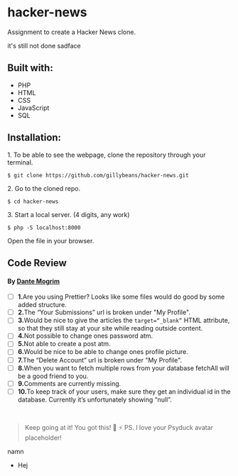 # hacker-news
Assignment to create a Hacker News clone.

it's still not done sadface

<h2>Built with:</h2>
 <ul>
        <li>PHP</li>
        <li>HTML</li>
        <li>CSS</li>
        <li>JavaScript</li>
        <li>SQL</li>
    </ul> 

<h2>Installation:</h2>
<p>1. To be able to see the webpage, clone the repository through your terminal.</p>
<pre>
<code>$ git clone https://github.com/gillybeans/hacker-news.git </code>
</pre>
<p>2. Go to the cloned repo.</p>
<pre>
<code>$ cd hacker-news </code>
</pre>
<p>3. Start a local server. (4 digits, any work)</p>
<pre>
<code>$ php -S localhost:8000 </code>
</pre>
<p>Open the file in your browser.</p>

## Code Review

#### By [Dante Mogrim](https://github.com/mogrim-91)

- [ ] <strong>1.</strong>Are you using Prettier? Looks like some files would do good by some added structure.
- [ ] <strong>2.</strong>The “Your Submissions” url is broken under "My Profile".
- [ ] <strong>3.</strong>Would be nice to give the articles the `target=“_blank”` HTML attribute, so that they still stay at your site while reading outside content.
- [ ] <strong>4.</strong>Not possible to change ones password atm. 
- [ ] <strong>5.</strong>Not able to create a post atm.
- [ ] <strong>6.</strong>Would be nice to be able to change ones profile picture.
- [ ] <strong>7.</strong>The “Delete Account” url is broken under "My Profile".
- [ ] <strong>8.</strong>When you want to fetch multiple rows from your database fetchAll will be a good friend to you. 
- [ ] <strong>9.</strong>Comments are currently missing.
- [ ] <strong>10.</strong>To keep track of your users, make sure they get an individual id in the database. Currently it’s unfortunately showing “null”.
<br>

>Keep going at it! You got this! :muscle: :zap:
>PS. I love your Psyduck avatar placeholder!  


<p>namn</p>
 <ul>
        <li>Hej</li>
    </ul> 
